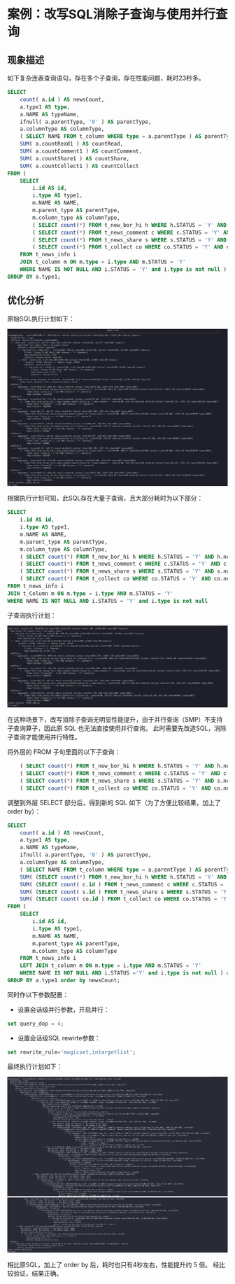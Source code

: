 # **案例：改写SQL消除子查询与使用并行查询**

## 现象描述

如下复杂连表查询语句，存在多个子查询，存在性能问题，耗时23秒多。

```sql
SELECT
    count( a.id ) AS newsCount,
    a.type1 AS type,
    a.NAME AS typeName,
    ifnull( a.parentType, '0' ) AS parentType,
    a.columnType AS columnType,
    ( SELECT NAME FROM t_column WHERE type = a.parentType ) AS parentTypeName,
    SUM( a.countRead1 ) AS countRead,
    SUM( a.countComment1 ) AS countComment,
    SUM( a.countShare1 ) AS countShare,
    SUM( a.countCollect1 ) AS countCollect
FROM (
    SELECT 
        i.id AS id,
        i.type AS type1,
        m.NAME AS NAME,
        m.parent_type AS parentType,
        m.column_type AS columnType,
        ( SELECT count(*) FROM t_new_bor_hi h WHERE h.STATUS = 'Y' AND h.new_id = i.id ) countRead1,
        ( SELECT count(*) FROM t_news_comment c WHERE c.STATUS = 'Y' AND c.newsId = i.id ) countComment1,
        ( SELECT count(*) FROM t_news_share s WHERE s.STATUS = 'Y' AND s.new_id = i.id ) countShare1,
        ( SELECT count(*) FROM t_collect co WHERE co.STATUS = 'Y' AND co.news_id = i.id ) countCollect1
    FROM t_news_info i 
    JOIN t_column m ON m.type = i.type AND m.STATUS = 'Y'
    WHERE NAME IS NOT NULL AND i.STATUS = 'Y' and i.type is not null ) a
GROUP BY a.type1;
```

## 优化分析

原始SQL执行计划如下：

![original_plan](figures/perf_case-sql_smp-original_plan.png)

根据执行计划可知，此SQL存在大量子查询，且大部分耗时为以下部分：
```sql
SELECT
    i.id AS id,
    i.type AS type1,
    m.NAME AS NAME,
    m.parent_type AS parentType,
    m.column_type AS columnType,
    ( SELECT count(*) FROM t_new_bor_hi h WHERE h.STATUS = 'Y' AND h.new_id = i.id ) countRead1,
    ( SELECT count(*) FROM t_news_comment c WHERE c.STATUS = 'Y' AND c.newsId = i.id ) countComment1,
    ( SELECT count(*) FROM t_news_share s WHERE s.STATUS = 'Y' AND s.new_id = i.id ) countShare1,
    ( SELECT count(*) FROM t_collect co WHERE co.STATUS = 'Y' AND co.news_id = i.id ) countCollect1
FROM t_news_info i
JOIN t_Column m ON m.type = i.type AND m.STATUS = 'Y'
WHERE NAME IS NOT NULL AND i.STATUS = 'Y' and i.type is not null
```
子查询执行计划：

![original_subplan](figures/perf_case-sql_smp-original_subplan.png)

在这种场景下，改写消除子查询无明显性能提升，由于并行查询（SMP）不支持子查询算子，因此原 SQL 也无法直接使用并行查询。 此时需要先改造SQL，消除子查询才能使用并行特性。

将外层的 FROM 子句里面的以下子查询：
```sql
    ( SELECT count(*) FROM t_new_bor_hi h WHERE h.STATUS = 'Y' AND h.new_id = i.id ) countRead1,
    ( SELECT count(*) FROM t_news_comment c WHERE c.STATUS = 'Y' AND c.newsId = i.id ) countComment1,
    ( SELECT count(*) FROM t_news_share s WHERE s.STATUS = 'Y' AND s.new_id = i.id ) countShare1,
    ( SELECT count(*) FROM t_collect co WHERE co.STATUS = 'Y' AND co.news_id = i.id ) countCollect1
```

调整到外层 SELECT 部分后，得到新的 SQL 如下（为了方便比较结果，加上了order by）：
```sql
SELECT
    count( a.id ) AS newsCount,
    a.type1 AS type,
    a.NAME AS typeName,
    ifnull( a.parentType, '0' ) AS parentType,
    a.columnType AS columnType,
    ( SELECT NAME FROM t_column WHERE type = a.parentType ) AS parentTypeName,
    SUM( (SELECT count(*) FROM t_new_bor_hi h WHERE h.STATUS = 'Y' AND h.new_id = a.id) ) AS countRead,
    SUM( (SELECT count( c.id ) FROM t_news_comment c WHERE c.STATUS = 'Y' AND c.newsId = a.id) ) AS countComment,
    SUM( (SELECT count( s.id ) FROM t_news_share s WHERE s.STATUS = 'Y' AND s.new_id = a.id) ) AS countShare,
    SUM( (SELECT count( co.id ) FROM t_collect co WHERE co.STATUS = 'Y' AND co.news_id = a.id) ) AS countCollect
FROM (
    SELECT
        i.id AS id,
        i.type AS type1,
        m.NAME AS NAME,
        m.parent_type AS parentType,
        m.column_type AS columnType
    FROM t_news_info i
    LEFT JOIN t_column m ON m.type = i.type AND m.STATUS = 'Y'
    WHERE NAME IS NOT NULL AND i.STATUS ='Y' and i.type is not null ) a
GROUP BY a.type1 order by newsCount;
```

同时作以下参数配置：
- 设置会话级并⾏参数，开启并行：
```sql
set query_dop = 4;
```
- 设置会话级SQL rewirte参数：
```sql
set rewrite_rule='magicset,intargetlist';
```

最终执行计划如下：

![perf_case-sql_smp-final_plan_p1](figures/perf_case-sql_smp-final_plan_p1.png)
![perf_case-sql_smp-final_plan_p2](figures/perf_case-sql_smp-final_plan_p2.png)

相比原SQL，加上了 order by 后，耗时也只有4秒左右，性能提升约 5 倍。 经比较验证，结果正确。


